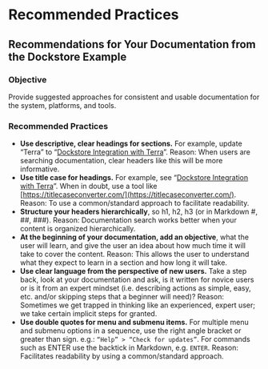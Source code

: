 # Recommended Practices

## Recommendations for Your Documentation from the Dockstore Example

### Objective

Provide suggested approaches for consistent and usable documentation for the system, platforms, and tools.

### Recommended Practices

* **Use descriptive, clear headings for sections.** For example, update “Terra” to “[Dockstore Integration with Terra](../../community-tools/dockstore-example.md)”. Reason: When users are searching documentation, clear headers like this will be more informative.
* **Use title case for headings.** For example, see “[Dockstore Integration with Terra](../../community-tools/dockstore-example.md)”. When in doubt, use a tool like [https://titlecaseconverter.com/](https://titlecaseconverter.com/). Reason: To use a common/standard approach to facilitate readability.
* **Structure your headers hierarchically**, so h1, h2, h3 \(or in Markdown \#, \#\#, \#\#\#\). Reason: Documentation search works better when your content is organized hierarchically.
* **At the beginning of your documentation, add an objective**, what the user will learn, and give the user an idea about how much time it will take to cover the content. Reason: This allows the user to understand what they expect to learn in a section and how long it will take. 
* **Use clear language from the perspective of new users.** Take a step back, look at your documentation and ask, is it written for novice users or is it from an expert mindset \(i.e. describing actions as simple, easy, etc. and/or skipping steps that a beginner will need\)? Reason: Sometimes we get trapped in thinking like an experienced, expert user; we take certain implicit steps for granted.
* **Use double quotes for menu and submenu items.** For multiple menu and submenu options in a sequence, use the right angle bracket or greater than sign. e.g.: `“Help” > “Check for updates”`. For commands such as ENTER use the backtick in Markdown, e.g. ```ENTER```. Reason: Facilitates readability by using a common/standard approach.

